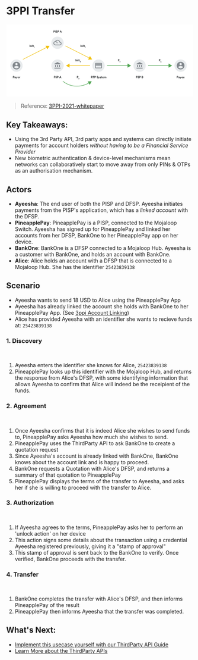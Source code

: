 # 3PPI Transfer

![3ppi transfer overview](./assets/3ppi-transfer-header.png)
> Reference: [3PPI-2021-whitepaper](https://static.googleusercontent.com/media/nextbillionusers.google/en//tools/3PPI-2021-whitepaper.pdf)

## Key Takeaways:
- Using the 3rd Party API, 3rd party apps and systems can directly initiate payments for account holders _without having to be a Financial Service Provider_
- New biometric authentication & device-level mechanisms mean networks can collaboratively start to move away from only PINs & OTPs as an authorisation mechanism.

## Actors
- **Ayeesha**: The end user of both the PISP and DFSP. Ayeesha initiates payments from the PISP's application, which has a _linked account_ with the DFSP.
- **PineapplePay**: PineapplePay is a PISP, connected to the Mojaloop Switch. Ayeesha has signed up for PineapplePay and linked her accounts from her DFSP, BankOne to her PineapplePay app on her device.
- **BankOne**: BankOne is a DFSP connected to a Mojaloop Hub. Ayeesha is a customer with BankOne, and holds an account with BankOne.
- **Alice**: Alice holds an account with a DFSP that is connected to a Mojaloop Hub. She has the identifier `25423839138`
## Scenario

- Ayeesha wants to send 18 USD to Alice using the PineapplePay App
- Ayeesha has already linked the account she holds with BankOne to her PineapplePay App. (See [3ppi Account Linking](./3ppi-account-linking))
- Alice has provided Ayeesha with an identifier she wants to recieve funds at: `25423839138`

<!-- TODO: linear sequence diagram here... -->
### 1. Discovery
</br>

1. Ayeesha enters the identifier she knows for Alice, `25423839138`
2. PineapplePay looks up this identifier with the Mojaloop Hub, and returns the response from Alice's DFSP, with some identifying information that allows Ayeesha to confirm that Alice will indeed be the receipient of the funds.


### 2. Agreement
</br>

1. Once Ayeesha confirms that it is indeed Alice she wishes to send funds to, PineapplePay asks Ayeesha how much she wishes to send. 
2. PineapplePay uses the ThirdParty API to ask BankOne to create a quotation request
3. Since Ayeesha's account is already linked with BankOne, BankOne knows about the account link and is happy to proceed.
4. BankOne requests a Quotation with Alice's DFSP, and returns a summary of that quotation to PineapplePay
5. PineapplePay displays the terms of the transfer to Ayeesha, and asks her if she is willing to proceed with the transfer to Alice.


### 3. Authorization
</br>

1. If Ayeesha agrees to the terms, PineapplePay asks her to perform an 'unlock action' on her device
2. This action signs some details about the transaction using a credential Ayeesha registered previously, giving it a "stamp of approval"
3. This stamp of approval is sent back to the BankOne to verify. Once verified, BankOne proceeds with the transfer.

### 4. Transfer
</br>

1. BankOne completes the transfer with Alice's DFSP, and then informs PineapplePay of the result
2. PineapplePay then informs Ayeesha that the transfer was completed.

## What's Next:
- [Implement this usecase yourself with our ThirdParty API Guide](/guides/payments/3ppi-p2p)
- [Learn More about the ThirdParty APIs](/apis/sync-thirdparty)